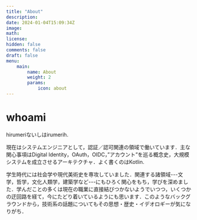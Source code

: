 ```yaml
---
title: "About"
description: 
date: 2024-01-04T15:09:34Z
image: 
math: 
license: 
hidden: false
comments: false
draft: false
menu: 
    main:
        name: About
        weight: 2
        params:
            icon: about
---
```


# whoami
hirumeriないしはirumerih.

現在はシステムエンジニアとして，認証／認可関連の領域で働いています．主な関心事項はDigital Identity，OAuth，OIDC，”アカウント”を巡る概念史，大規模システムを成立させるアーキテクチャ．よく書くのはKotlin.

学生時代には社会学や現代美術史を専攻していました．関連する諸領域---文学，哲学，文化人類学，建築学など---にもひろく関心をもち，学びを深めました．学んだことの多くは現在の職業に直接結びつかないようでいつつ，いくつかの迂回路を経て，今にたどり着いているようにも思います．このようなバックグラウンドから，技術系の話題についてもその思想・歴史・イデオロギーが気になりがち．
